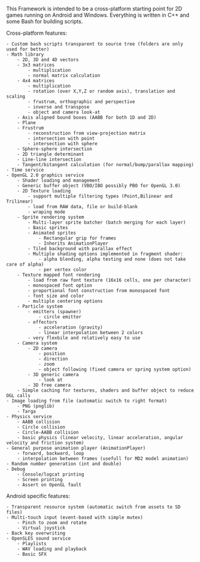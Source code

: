 This Framework is intended to be a cross-platform starting point for 2D games running on Android and Windows. Everything is written in C++ and some Bash for building scripts.

Cross-platform features:

	- Custom bash scripts transparent to source tree (folders are only used for better)
	- Math library
		- 2D, 3D and 4D vectors
		- 3x3 matrices
			- multiplication
			- normal matrix calculation
		- 4x4 matrices
			- multiplication
			- rotation (over X,Y,Z or random axis), translation and scaling
			- frustrum, orthographic and perspective
			- inverse and transpose
			- object and camera look-at
		- Axis aligned bound boxes (AABB for both 1D and 2D)
		- Plane
		- Frustrum
			- reconstruction from view-projection matrix
			- intersection with point
			- intersection with sphere
		- Sphere-sphere intersection
		- 2D triangle determinant
		- Line-line intersection
		- Tangent/bitangent calculation (for normal/bump/parallax mapping)
	- Time service
	- OpenGL 2.0 graphics service
		- Shader loading and management
		- Generic buffer object (VBO/IBO possibly PBO for OpenGL 3.0)
		- 2D Texture loading
			- support multiple filtering types (Point,Bilinear and Trilinear)
			- load from RAW data, file or build-blank
			- wraping mode
		- Sprite rendering system
			- Multi-layer sprite batcher (batch merging for each layer)
			- Basic sprites
			- Animated sprites
				- Rectangular grip for frames
				- Inherits AnimationPlayer
			- Tiled background with parallax effect
			- Multiple shading options implemented in fragment shader:
				- alpha blending, alpha testing and none (does not take care of alpha)
				- per vertex color
		- Texture mapped font rendering
			- load from raw font texture (16x16 cells, one per character)
			- monospaced font option
			- proportional font construction from monospaced font
			- font size and color
			- multiple centering options
		- Particle system
			- emitters (spawner)
				- circle emitter
			- effectors 
				- acceleration (gravity)
				- linear interpolation between 2 colors
			- very flexbile and relatively easy to use
		- Camera system
			- 2D camera
				- position
				- direction
				- zoom
				- object following (fixed camera or spring system option)
			- 3D generic camera
				- look at
			- 3D free camera
		- Simple caching for textures, shaders and buffer object to reduce OGL calls
	- Image loading from file (automatic switch to right format)
		- PNG (pnglib)
		- Targa
	- Physics service
		- AABB collision
		- Circle collision
		- Circle-AABB collision
		- basic physics (linear velocity, linear acceleration, angular velocity and friction system)
	- General purpose animation player (AnimationPlayer)
		- forward, backward, loop
		- interpolation between frames (usefull for MD2 model animation)
	- Random number generation (int and double)
	- Debug 
		- Console/logcat printing
		- Screen printing
		- Assert on OpenGL fault

Android specific features:

	- Transparent resource system (automatic switch from assets to SD files)
	- Multi-touch input (event-based with simple mutex)
		- Pinch to zoom and rotate
		- Virtual joystick
	- Back key overwriting
	- OpenSLES sound service
		- Playlists
		- WAV loading and playback
		- Basic SFX

